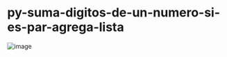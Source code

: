 # py-suma-digitos-de-un-numero-si-es-par-agrega-lista
![image](https://user-images.githubusercontent.com/30559667/123722009-1a48eb80-d84d-11eb-81f4-00e51751e086.png)

